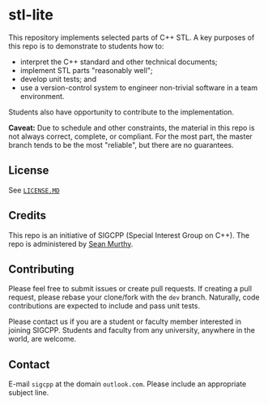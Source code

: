 # stl-lite

This repository implements selected parts of C++ STL. A key purposes of this repo is 
to demonstrate to students how to:
- interpret the C++ standard and other technical documents;
- implement STL parts "reasonably well";
- develop unit tests; and
- use a version-control system to engineer non-trivial software in a team environment.

Students also have opportunity to contribute to the implementation.

**Caveat:** Due to schedule and other constraints, the material in this repo is not always
correct, complete, or compliant. For the most part, the master branch tends to be the most
"reliable", but there are no guarantees.


## License

See [`LICENSE.MD`](LICENSE)


## Credits

This repo is an initiative of SIGCPP (Special Interest Group on C++). The repo is administered
by [Sean Murthy](https://github.com/smurthys).


## Contributing

Please feel free to submit issues or create pull requests. If creating a pull request, 
please rebase your clone/fork with the `dev` branch. Naturally, code contributions 
are expected to include and pass unit tests.

Please contact us if you are a student or faculty member interested in joining SIGCPP. 
Students and faculty from any university, anywhere in the world, are welcome. 


## Contact

E-mail `sigcpp` at the domain `outlook.com`. Please include an appropriate subject line.
